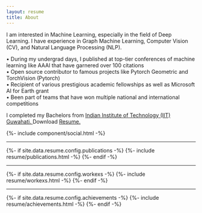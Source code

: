 ```yaml
---
layout: resume
title: About
---
```


<!-- Bio -->
I am interested in Machine Learning, especially in the field of Deep Learning. I have experience in Graph Machine Learning, Computer Vision (CV), and Natural Language Processing (NLP).

• During my undergrad days, I published at top-tier conferences of machine learning like AAAI that have garnered over 100 citations <br>
• Open source contributor to famous projects like Pytorch Geometric and TorchVision (Pytorch) <br>
• Recipient of various prestigious academic fellowships as well as Microsoft AI for Earth grant <br>
• Been part of teams that have won multiple national and international competitions <br>

I completed my Bachelors from <a href="https://www.iitg.ac.in/"><span class="highlight"> Indian Institute of Technology (IIT) Guwahati. </span></a> Download <a href="https://drive.google.com/file/d/1HSDI4UDIxaVdJWPgYLgBoui_no298DgO/view?usp=sharing"><span class="highlight"> Resume. </span></a>

{%- include component/social.html -%}

<hr class="hr-divider">

<!-- Publications -->
{%- if site.data.resume.config.publications -%}
{%- include resume/publications.html -%}
{%- endif -%}

<hr class="hr-divider">

<!-- Work Experience -->
{%- if site.data.resume.config.workexs -%}
{%- include resume/workexs.html -%}
{%- endif -%}
 
<hr class="hr-divider">

<!-- Achievements -->
{%- if site.data.resume.config.achievements -%}
{%- include resume/achievements.html -%}
{%- endif -%}

<!-- CSS -->
<link rel="stylesheet" href="{{ "/assets/css/resume/resume.css" | relative_url }}">
